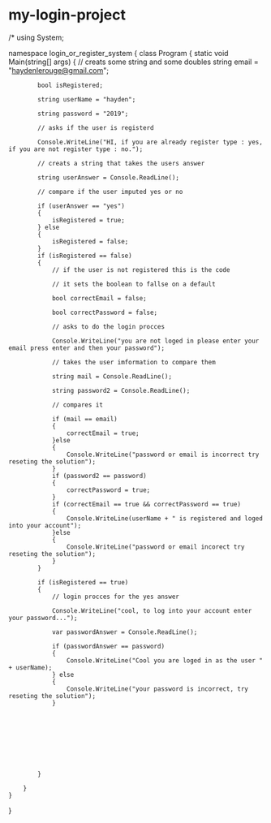 # my-login-project
/* using System;

namespace login_or_register_system
{
    class Program
    {
        static void Main(string[] args)
        {
            // creats some string and some doubles
            string email = "haydenlerouge@gmail.com";

            bool isRegistered;

            string userName = "hayden";

            string password = "2019";

            // asks if the user is registerd

            Console.WriteLine("HI, if you are already register type : yes, if you are not register type : no.");

            // creats a string that takes the users answer

            string userAnswer = Console.ReadLine();

            // compare if the user imputed yes or no

            if (userAnswer == "yes")
            {
                isRegistered = true;
            } else
            {
                isRegistered = false;
            }
            if (isRegistered == false)
            {
                // if the user is not registered this is the code

                // it sets the boolean to fallse on a default

                bool correctEmail = false;

                bool correctPassword = false;

                // asks to do the login procces

                Console.WriteLine("you are not loged in please enter your email press enter and then your password");

                // takes the user imformation to compare them

                string mail = Console.ReadLine();

                string password2 = Console.ReadLine();

                // compares it

                if (mail == email)
                {
                    correctEmail = true;
                }else
                {
                    Console.WriteLine("password or email is incorrect try reseting the solution");
                }
                if (password2 == password)
                {
                    correctPassword = true;
                }
                if (correctEmail == true && correctPassword == true)
                {
                    Console.WriteLine(userName + " is registered and loged into your account");
                }else  
                {
                    Console.WriteLine("password or email incorect try reseting the solution");
                }
            }

            if (isRegistered == true)
            {
                // login procces for the yes answer

                Console.WriteLine("cool, to log into your account enter your password...");

                var passwordAnswer = Console.ReadLine();

                if (passwordAnswer == password)
                {
                    Console.WriteLine("Cool you are loged in as the user " + userName);
                } else
                {
                    Console.WriteLine("your password is incorrect, try reseting the solution");
                }
                

                
                
                
                
                
                
                
            }

        }
    }
}

